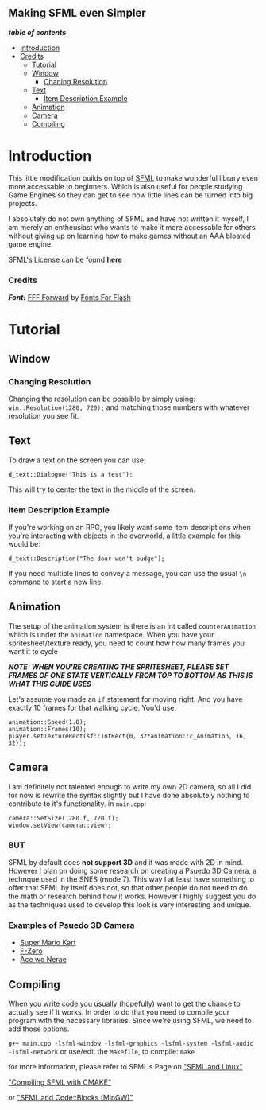 ## Making SFML even Simpler

***table of contents***
- [Introduction](#introduction)
- [Credits](#credits)
    - [Tutorial](#tutorial)
    - [Window](#window)
        - [Chaning Resolution](#changing-resolution)
    - [Text](#text)
        - [Item Description Example](#item-description-example)
    - [Animation](#animation)
    - [Camera](#camera)
    - [Compiling](#compiling)

# Introduction
This little modification builds on top of [SFML](https://www.sfml-dev.org/) to make wonderful library even more accessable to beginners. Which is also useful for people studying Game Engines so they can get to see how little lines can be turned into big projects.

I absolutely do not own anything of SFML and have not written it myself, I am merely an entheusiast who wants to make it more accessable for others without giving up on learning how to make games without an AAA bloated game engine.

SFML's License can be found [__here__](https://www.sfml-dev.org/license.php)

### Credits

***Font:*** [FFF Forward](https://www.1001fonts.com/fff-forward-font.html) by [Fonts For Flash](https://www.1001fonts.com/users/fontsforflash/)

# Tutorial

## Window

### Changing Resolution
Changing the resolution can be possible by simply using:
```win::Resolution(1280, 720);```
and matching those numbers with whatever resolution you see fit.

## Text
To draw a text on the screen you can use:

```d_text::Dialogue("This is a test");```

This will try to center the text in the middle of the screen.

### Item Description Example
If you're working on an RPG, you likely want some item descriptions when you're interacting with objects in the overworld, a little example for this would be:

```d_text::Description("The door won't budge");```

If you need multiple lines to convey a message, you can use the usual `\n` command to start a new line.

## Animation
The setup of the animation system is there is an int called `counterAnimation` which is under the `animation` namespace. When you have your spritesheet/texture ready, you need to count how how many frames you want it to cycle

***NOTE: WHEN YOU'RE CREATING THE SPRITESHEET, PLEASE SET FRAMES OF ONE STATE VERTICALLY FROM TOP TO BOTTOM AS THIS IS WHAT THIS GUIDE USES***

Let's assume you made an `if` statement for moving right. And you have exactly 10 frames for that walking cycle. You'd use:

```animation::c_Animation = 0
animation::Speed(1.8);
animation::Frames(10);
player.setTextureRect(sf::IntRect{0, 32*animation::c_Animation, 16, 32});
```

## Camera
I am definitely not talented enough to write my own 2D camera, so all I did for now is rewrite the syntax slightly but I have done absolutely nothing to contribute to it's functionality.
in `main.cpp`:
```
camera::SetSize(1280.f, 720.f);
window.setView(camera::view);
```
### BUT
SFML by default does **not support 3D** and it was made with 2D in mind. However I plan on doing some research on creating a Psuedo 3D Camera, a technque used in the SNES (mode 7). This way I at least have something to offer that SFML by itself does not, so that other people do not need to do the math or research behind how it works. However I highly suggest you do as the techniques used to develop this look is very interesting and unique.

### Examples of Psuedo 3D Camera
- [Super Mario Kart](https://youtu.be/AlAmXXNz5ac?t=215)
- [F-Zero](https://youtu.be/BIe4AvKLSa4?t=14)
- [Ace wo Nerae](https://youtu.be/nfAUZcS_f_w?t=95)


## Compiling
When you write code you usually (hopefully) want to get the chance to actually see if it works. In order to do that you need to compile your program with the necessary libraries. Since we're using SFML, we need to add those options.

```g++ main.cpp -lsfml-window -lsfml-graphics -lsfml-system -lsfml-audio -lsfml-network```
or use/edit the `Makefile`, to compile:
```make```

for more information, please refer to SFML's Page on ["SFML and Linux"](https://www.sfml-dev.org/tutorials/2.5/start-linux.php)

["Compiling SFML with CMAKE"](https://www.sfml-dev.org/tutorials/2.5/compile-with-cmake.php)

or ["SFML and Code::Blocks (MinGW)"](https://www.sfml-dev.org/tutorials/2.5/start-cb.php)
